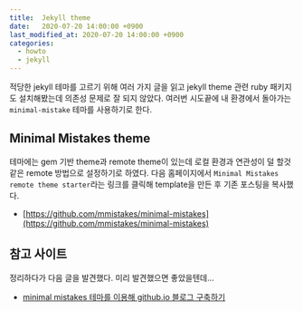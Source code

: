 ```yaml
---
title:  Jekyll theme
date:   2020-07-20 14:00:00 +0900
last_modified_at: 2020-07-20 14:00:00 +0900
categories:
  - howto
  - jekyll
---
```


적당한 jekyll 테마를 고르기 위해 여러 가지 글을 읽고 jekyll theme 관련
ruby 패키지도 설치해봤는데 의존성 문제로 잘 되지 않았다.
여러번 시도끝에 내 환경에서 돌아가는 `minimal-mistake` 테마를 사용하기로 한다.

## Minimal Mistakes theme

테마에는 gem 기반 theme과 remote theme이 있는데 로컬 환경과 연관성이 덜 할것 같은
remote 방법으로 설정하기로 하였다.
다음 홈페이지에서 `Minimal Mistakes remote theme starter`라는 링크를 클릭해
template을 만든 후 기존 포스팅을 복사했다.

- [https://github.com/mmistakes/minimal-mistakes](https://github.com/mmistakes/minimal-mistakes)

## 참고 사이트

정리하다가 다음 글을 발견했다. 미리 발견했으면 좋았을텐데...

- [minimal mistakes 테마를 이용해 github.io 블로그 구축하기](https://imreplay.com/blogging/minimal-mistakes-%ED%85%8C%EB%A7%88%EB%A5%BC-%EC%9D%B4%EC%9A%A9%ED%95%B4-githubio-%EB%B8%94%EB%A1%9C%EA%B7%B8-%EA%B5%AC%EC%B6%95%ED%95%98%EA%B8%B0/)
